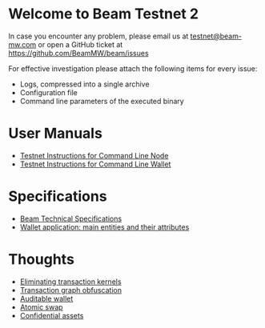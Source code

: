 # Welcome to Beam Testnet 2

In case you encounter any problem, please email us at testnet@beam-mw.com or open a GitHub ticket at https://github.com/BeamMW/beam/issues

For effective investigation please attach the following items for every issue:
* Logs, compressed into a single archive
* Configuration file
* Command line parameters of the executed binary

# User Manuals

* [Testnet Instructions for Command Line Node](https://github.com/beam-mw/beam/wiki/Instructions-for-Command-Line-Node)
* [Testnet Instructions for Command Line Wallet](https://github.com/beam-mw/beam/wiki/Instructions-for-Command-Line-Wallet)

# Specifications

* [Beam Technical Specifications](https://github.com/beam-mw/beam/wiki/Beam-Technical-Specifications)
* [Wallet application: main entities and their attributes](https://github.com/BeamMW/beam/wiki/Wallet:-main-entities-and-their-attributes)

# Thoughts

* [Eliminating transaction kernels](https://github.com/beam-mw/beam/wiki/Thoughts:-eliminating-transaction-kernels)
* [Transaction graph obfuscation](https://github.com/beam-mw/beam/wiki/Transaction-graph-obfuscation)
* [Auditable wallet](https://github.com/beam-mw/beam/wiki/Wallet-audit)
* [Atomic swap](https://github.com/beam-mw/beam/wiki/Atomic-swap)
* [Confidential assets](https://github.com/beam-mw/beam/wiki/Confidential-assets)
